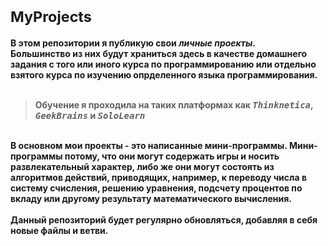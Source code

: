 # <sup><b>MyProjects</b></sup>
<b>В этом репозитории я публикую свои <i>личные проекты</i>.</sup></br>
Большинство из них будут храниться здесь в качестве домашнего задания с того или иного курса по программированию 
или отдельно взятого курса по изучению опрделенного языка программирования.</br></br>
<blockquote>Обучение я проходила на таких платформах как <tt><i>Thinknetica</i></tt>, <tt><i>GeekBrains</i></tt> и <tt><i>SoloLearn</i></tt></blockquote>
</br>В основном мои проекты - это написанные мини-программы. Мини-программы потому, что они могут содержать игры и носить развлекательный 
характер, либо же они могут состоять из алгоритмов действий, приводящих, например, к переводу числа в систему счисления, решению 
уравнения, подсчету процентов по вкладу или другому результату математического вычисления.</br></br>
Данный репозиторий будет регулярно обновляться, добавляя в себя новые файлы и ветви.</b>
